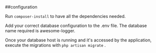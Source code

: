 ##configuration

Run `composer-install` to have all the dependencies needed.

Add your correct database configuration to the .env file. The database name required is awesome-logger.

Once your database host is running and it's accessed by the application, execute the migrations with `php artisan migrate` .
